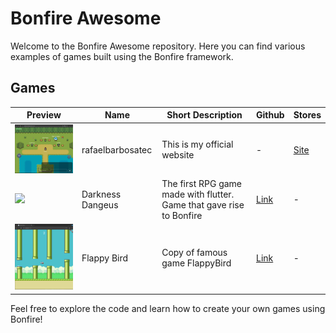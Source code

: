 # Bonfire Awesome

Welcome to the Bonfire Awesome repository. Here you can find various examples of games built using the Bonfire framework.

## Games
| Preview | Name | Short Description | Github | Stores |
|--------------|-----------|--------------|--------------|--------------|
| <img src="media/rafaelbarboatec_site.png" width="300"/> | rafaelbarbosatec | This is my official website | - | [Site](https://rafaelbarbosatec.com/) |
| <img src="https://github.com/RafaelBarbosatec/darkness_dungeon/raw/master/media/print2.jpg" width="300" /> | Darkness Dangeus | The first RPG game made with flutter. Game that gave rise to Bonfire | [Link](https://github.com/RafaelBarbosatec/darkness_dungeon) | - |
| <img src="flappy_bird/media/print.png" width="300"/> | Flappy Bird | Copy of famous game FlappyBird | [Link](flappy_bird) | - |

Feel free to explore the code and learn how to create your own games using Bonfire!
